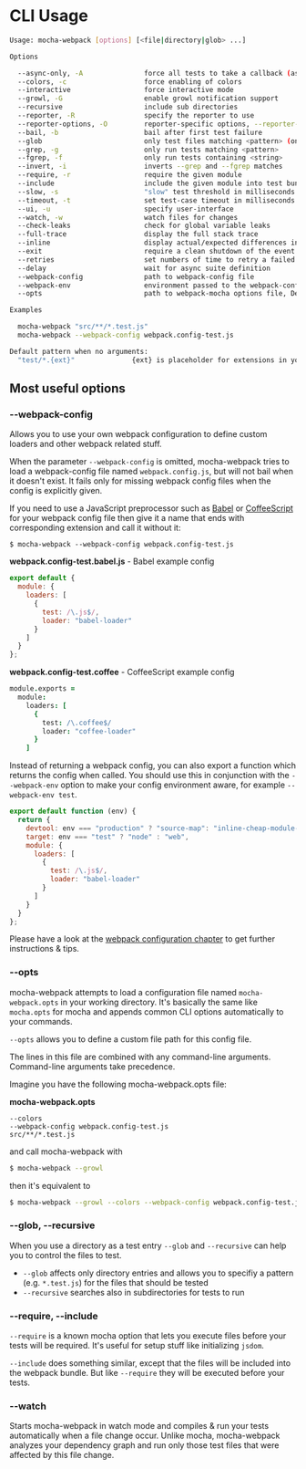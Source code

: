 # CLI Usage


```bash
Usage: mocha-webpack [options] [<file|directory|glob> ...]

Options

  --async-only, -A               force all tests to take a callback (async) or return a promise
  --colors, -c                   force enabling of colors
  --interactive                  force interactive mode
  --growl, -G                    enable growl notification support
  --recursive                    include sub directories
  --reporter, -R                 specify the reporter to use
  --reporter-options, -O         reporter-specific options, --reporter-options <k=v,k2=v2,...>
  --bail, -b                     bail after first test failure
  --glob                         only test files matching <pattern> (only valid for directory entry)
  --grep, -g                     only run tests matching <pattern>
  --fgrep, -f                    only run tests containing <string>
  --invert, -i                   inverts --grep and --fgrep matches
  --require, -r                  require the given module
  --include                      include the given module into test bundle
  --slow, -s                     "slow" test threshold in milliseconds
  --timeout, -t                  set test-case timeout in milliseconds
  --ui, -u                       specify user-interface
  --watch, -w                    watch files for changes
  --check-leaks                  check for global variable leaks
  --full-trace                   display the full stack trace
  --inline                       display actual/expected differences inline within each string
  --exit                         require a clean shutdown of the event loop: mocha will not call process
  --retries                      set numbers of time to retry a failed test case
  --delay                        wait for async suite definition
  --webpack-config               path to webpack-config file
  --webpack-env                  environment passed to the webpack-config, when it is a function
  --opts                         path to webpack-mocha options file, Default cwd/mocha-webpack.opts

Examples

  mocha-webpack "src/**/*.test.js"
  mocha-webpack --webpack-config webpack.config-test.js

Default pattern when no arguments:
  "test/*.{ext}"              {ext} is placeholder for extensions in your webpack config via 'resolve.extensions'. Fallbacks to '.js'

```


## Most useful options

### --webpack-config

Allows you to use your own webpack configuration to define custom loaders and other webpack related stuff. 

When the parameter `--webpack-config` is omitted, mocha-webpack tries to load a webpack-config file named `webpack.config.js`, but will not bail when it doesn't exist.
It fails only for missing webpack config files when the config is explicitly given.


If you need to use a JavaScript preprocessor such as [Babel](https://babeljs.io/) or [CoffeeScript](http://coffeescript.org/)
for your webpack config file then give it a name that ends with corresponding extension and call it without it:

`$ mocha-webpack --webpack-config webpack.config-test.js`

**webpack.config-test.babel.js** - Babel example config
```javascript
export default {
  module: {
    loaders: [
      {
        test: /\.js$/,
        loader: "babel-loader"
      }
    ]
  }
};
```

**webpack.config-test.coffee** - CoffeeScript example config
```coffeescript
module.exports =
  module:
    loaders: [
      {
        test: /\.coffee$/
        loader: "coffee-loader"
      }
    ]
```

Instead of returning a webpack config, you can also export a function which returns the config when called. You should use this in conjunction with the `--webpack-env` option to make your config environment aware, for example `--webpack-env test`.

```javascript
export default function (env) {
  return {
    devtool: env === "production" ? "source-map": "inline-cheap-module-source-map",
    target: env === "test" ? "node" : "web",
    module: {
      loaders: [
        {
          test: /\.js$/,
          loader: "babel-loader"
        }
      ]
    }
  }
};
```

Please have a look at the [webpack configuration chapter](./webpack-configuration.md) to get further instructions & tips.

### --opts

mocha-webpack attempts to load a configuration file named `mocha-webpack.opts` in your working directory. It's basically the same like `mocha.opts` for mocha and appends common CLI options automatically to your commands.

`--opts` allows you to define a custom file path for this config file.

The lines in this file are combined with any command-line arguments. Command-line arguments take precedence.

Imagine you have the following mocha-webpack.opts file:

**mocha-webpack.opts**
```
--colors
--webpack-config webpack.config-test.js
src/**/*.test.js
```

and call mocha-webpack with
```bash
$ mocha-webpack --growl
```

then it's equivalent to

```bash
$ mocha-webpack --growl --colors --webpack-config webpack.config-test.js "src/**/*.test.js"
```

### --glob, --recursive

When you use a directory as a test entry `--glob` and `--recursive` can help you to control the files to test.

- `--glob` affects only directory entries and allows you to specifiy a pattern (e.g. `*.test.js`) for the files that should be tested
- `--recursive` searches also in subdirectories for tests to run


### --require, --include

`--require` is a known mocha option that lets you execute files before your tests will be required.
It's useful for setup stuff like initializing `jsdom`.

`--include` does something similar, except that the files will be included into the webpack bundle.
But like `--require` they will be executed before your tests.


### --watch

Starts mocha-webpack in watch mode and compiles & run your tests automatically when a file change occur.
Unlike mocha, mocha-webpack analyzes your dependency graph and run only those test files that were affected by this file change.

